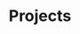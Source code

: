 ---
title: Projects
layout: "layouts/tag.liquid"
collection: "project"
singular: "project"
plural: "projects"
eleventyNavigation:
  key: Projects
  order: 2
---